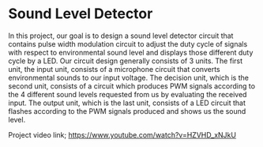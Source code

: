 # Sound Level Detector
In this project, our goal is to design a sound level detector circuit that contains pulse width modulation circuit to adjust the duty cycle of signals with respect to environmental sound level and displays those different duty cycle by a LED. Our circuit design generally consists of 3 units. The first unit, the input unit, consists of a microphone circuit that converts environmental sounds to our input voltage. The decision unit, which is the second unit, consists of a circuit which produces PWM signals according to the 4 different sound levels requested from us by evaluating the received input. The output unit, which is the last unit, consists of a LED circuit that flashes according to the PWM signals produced and shows us the sound level.

Project video link;
https://www.youtube.com/watch?v=HZVHD_xNJkU
